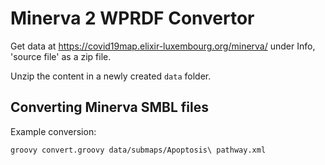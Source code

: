 # Minerva 2 WPRDF Convertor

Get data at https://covid19map.elixir-luxembourg.org/minerva/ under Info, 'source file'
as a zip file.

Unzip the content in a newly created `data` folder.

## Converting Minerva SMBL files

Example conversion:

```shell
groovy convert.groovy data/submaps/Apoptosis\ pathway.xml
```
